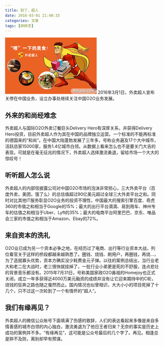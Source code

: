 ```yaml
---
title: 别了，超人
date: 2016-03-01 21:40:33
categories: 文章 
tags: [碎碎念]
---
```

![图片名称](/img/delivery_hero.jpg)
2016年3月1日，外卖超人宣布关停在中国业务，设立办事处继续关注中国O2O业务发展。

## 外来的和尚经难念

外卖超人与国际O2O外卖订餐巨头Delivery Hero有深厚关系，并获得Delivery Hero投资，目前外卖超人作为其在中国的品牌独立运营。一个标准的不能再标准的德国来的“和尚”。在中国大陆蓬勃发展了三年多，号称业务遍及17个大中城市，活跃店家15000家，服务1.4亿城市白领。从数据上看来怎么也不是要关门大吉的表现，可就是在毫无征兆的情况下，外卖超人选择激流勇退，留给市场一个大大的惊叹号！
<!-- more -->

## 听听超人怎么说

外卖超人的内部信披露公司对中国O2O市场的泡沫非常担心，三大外卖平台（百度外卖，美团，饿了么）的总估值超过90亿美元超过全球三大外卖平台之和。同时对比其他IT服务彰显O2O业务的投资不理性，中国最大的搜索引擎百度、奇虎360的市值之和相当于Google的15%；最大的出行平台滴滴、易到用车、神州专车的估值之和相当于Uber、Lyft的35%；最大的电商平台阿里巴巴、京东、唯品会三家的市值之和相当于Amazon、Ebay的72%。

## 来自资本的洗礼

O2O业已成为另一个资本必争之地，在经历过了电商、出行等行业资本大战，列位看官关于这样的桥段都越来越熟悉了。圈钱、烧钱、刷用户，再圈钱，再烧...，为了造就寡头优势，资本方确实没少耗费金元子弹。以往的案例总结出，当行业老大和老二在大战时，老三很快就挂掉了，一批行业小弟更是死的不舒服，连点悲壮的背景音乐都没有。2015年7月31日，号称美国家政O2O鼻祖的Homejoy也正式关闭，成立一年多获得近4000万美元融资的成绩并没有让它迎来期待中的C轮， 烧钱的狂奔之路也随之戛然而止。国内情况也似曾相识，大大小小的项目死掉了十几个，只不过这一次轮到了一个有情怀的”超人“。

## 我们有缘再见？

外卖超人的微信公众账号下面填满了伤感的致辞，人们的表达看起来多像是来自多情善感的城市白领的内心独白，激流勇退为了他日王者归来？无奈的事实是历史上成功的案例并不多。“有缘再见”，这可能是公众号最后的几个字了。再见。相逢总是猝不及防，离别却早有预谋。